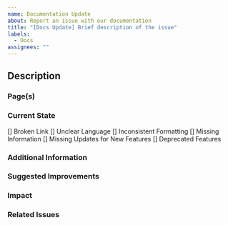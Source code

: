 ```yaml
---
name: Documentation Update
about: Report an issue with our documentation
title: "[Docs Update] Brief description of the issue"
labels:
  - Docs
assignees: ""
---
```


## Description

<!-- A clear and concise description of what needs to be updated in the documents -->

### Page(s)

<!-- Which page(s) need updating? -->

### Current State

[] Broken Link
[] Unclear Language
[] Inconsistent Formatting
[] Missing Information
[] Missing Updates for New Features
[] Deprecated Features

### Additional Information

<!-- Add any other context, screenshots, or relevant information about the issue -->

### Suggested Improvements

<!-- Provide suggestions for how the documentation can be improved -->

### Impact

<!-- Describe the impact of the issue on users and the importance of addressing it -->

### Related Issues

<!-- If there are any related issues or pull requests, link them here -->
